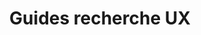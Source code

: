 ---
layout: apprendre-guides_index
title: Guides recherche UX
tags: guides-recherche-ux
permalink: /apprendre/guides/recherche-ux/
intro: Adding sketching to the design process is a great way to amplify software and hardware tools. Sketching provides a unique space that can help you think differently, generate a variety of ideas quickly, explore alternatives with less risk, and encourage constructive discussions with colleagues and clients.
bgimgheader: false
text-twtr: En train d'explorer la sélection de guides de recherche UX by @MagDuWebdesign
current_nav: all
---